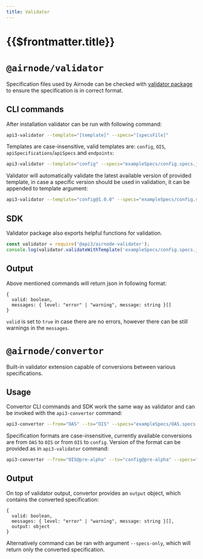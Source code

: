 ```yaml
---
title: Validator
---
```


# {{$frontmatter.title}}

<TocHeader />
<TOC class="table-of-contents" :include-level="[2,3]" />

# `@airnode/validator`

Specification files used by Airnode can be checked with [validator package](https://www.npmjs.com/package/@api3/airnode-validator) to ensure the specification is in correct format. 

## CLI commands

After installation validator can be run with following command:

```sh
api3-validator --template="[template]" --specs="[specsFile]"
```

Templates are case-insensitive, valid templates are: `config`, `OIS`, `apiSpecifications`/`apiSpecs` and `endpoints`:

```sh
api3-validator --template="config" --specs="exampleSpecs/config.specs.json"
```

Validator will automatically validate the latest available version of provided template, in case a specific version
should be used in validation, it can be appended to template argument:

```sh
api3-validator --template="config@1.0.0" --specs="exampleSpecs/config.specs.json"
```

## SDK

Validator package also exports helpful functions for validation.

```js
const validator = require('@api3/airnode-validator');
console.log(validator.validateWithTemplate('exampleSpecs/config.specs.json', 'config'));
```

## Output

Above mentioned commands will return json in following format:

```
{
  valid: boolean,
  messages: { level: "error" | "warning", message: string }[]
}
```

`valid` is set to `true` in case there are no errors, however there can be still warnings in the `messages`.

# `@airnode/convertor`

Built-in validator extension capable of conversions between various specifications.

## Usage

Convertor CLI commands and SDK work the same way as validator and can be invoked with the `api3-convertor` command:

```sh
api3-convertor --from="OAS" --to="OIS" --specs="exampleSpecs/OAS.specs.json"
```

Specification formats are case-insensitive, currently available conversions are from `OAS` to `OIS` or from `OIS` to
`config`. Version of the format can be provided as in `api3-validator` command:

```sh
api3-convertor --from="OIS@pre-alpha" --to="config@pre-alpha" --specs="exampleSpecs/ois.specs.json"
```

## Output

On top of validator output, convertor provides an `output` object, which contains the converted specification:

```
{
  valid: boolean,
  messages: { level: "error" | "warning", message: string }[],
  output: object
}
```

Alternatively command can be ran with argument `--specs-only`, which will return only the converted specification.
